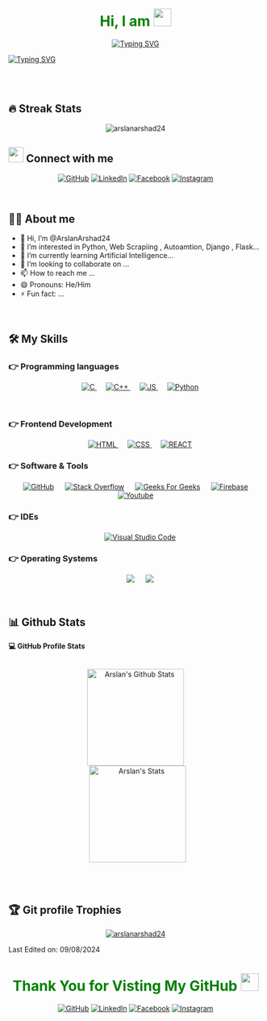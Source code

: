 <h1 style='color: green;' align="center" >Hi, I am <img src="https://media.giphy.com/media/hvRJCLFzcasrR4ia7z/giphy.gif" width="35"></h1>
<p align="center">
<a href="https://git.io/typing-svg"><img src="https://readme-typing-svg.demolab.com?font=Caveat&size=30&duration=4000&pause=1000&color=F7E400&background=C4DEFF00&center=true&vCenter=true&width=434&height=51&lines=%F0%9F%8F%84%E2%80%8D%E2%99%82%EF%B8%8F+Artificial+Intelligence+STUDENT;%F0%9F%90%8D+PyThon+Developer;%F0%9F%91%B7+Django+Developer;%F0%9F%8D%AA+Web+Scrapper;%F0%9F%93%88+Data+Analyst;%F0%9F%A4%96+Python+AutomaTion" alt="Typing SVG" /></a>

<a href="https://git.io/typing-svg"><img src="https://readme-typing-svg.demolab.com?font=Playwrite+Polska&size=30&duration=4500&pause=1000&color=27CF57&background=00C6FF00&center=true&vCenter=true&multiline=true&repeat=false&width=1200&height=200&lines=%22Code+is+like+a+puzzle+that+needs+solving.+Each+problem+is+a+unique+;challenge+that+requires+creative+thinking++and++strategic+planning.+;++Enjoy+the+process+of+unraveling+complex+issues+and+transforming+them+;+into+elegant+solutions.+Your+journey+as+a+programmer+is+a+continuous;quest+for+problem-solving+excellence.%22" alt="Typing SVG" /></a>
</p>
<br style='color: green;'>

<br style='color: green;'>

## 🔥 Streak Stats
<p align="center"><img src="https://github-readme-streak-stats.herokuapp.com/?user=arslanarshad24&theme=algolia" alt="arslanarshad24" /></p>

<!-- <p align="center"> 
	<img src="https://komarev.com/ghpvc/?username=arslanarshad24&label=Profile%20views&color=0e75b6&style=plastic" alt="arslanarshad24" /> 
</p> -->

## <img src="https://media.giphy.com/media/iY8CRBdQXODJSCERIr/giphy.gif" width="30px"> Connect with me
<p align="center">
	<a href="https://github.com/arslanarshad24"><img src="https://img.shields.io/badge/github-%23181717.svg?style=plastic&logo=github&logoColor=white" alt="GitHub"/></a> 
	<a href=" "><img src="https://img.shields.io/badge/linkedin-%230A66C2.svg?style=plastic&logo=linkedin&logoColor=white" alt="LinkedIn"/></a> 
	<a href=" "><img src="https://img.shields.io/badge/facebook-%231877F2.svg?style=plastic&logo=facebook&logoColor=white" alt="Facebook"/></a> 
	<a href=""><img src="https://img.shields.io/badge/instagram-%23E4405F.svg?style=plastic&logo=instagram&logoColor=white" alt="Instagram"/></a> 
</p>

<br style='color: green;'>

## :sassy_man:  About me
- 👋 Hi, I’m @ArslanArshad24
- 👀 I’m interested in Python, Web Scrapiing , Autoamtion, Django , Flask...
- 🌱 I’m currently learning Artificial Intelligence...
- 💞️ I’m looking to collaborate on ...
- 📫 How to reach me ...
- 😄 Pronouns: He/Him
- ⚡ Fun fact: ...


<br style='color: green;'>




## 🛠️ My Skills

### 👉 Programming languages

<p align="center"> 
  &emsp; 
  <a href="https://www.cprogramming.com/" target="_blank"> 
    <img alt="C" src="https://img.shields.io/badge/C%20-%232370ED.svg?style=plastic&logo=c&logoColor=white">
  </a> 
  &emsp;
  <a href="https://www.w3schools.com/cpp/" target="_blank"> 
    <img alt="C++" src="https://img.shields.io/badge/C++%20-%2300599C.svg?style=plastic&logo=c%2B%2B&logoColor=white">
  </a> 
  &emsp;
  <a href="https://www.w3schools.com/cpp/" target="_blank"> 
    <img alt="JS" src="https://img.shields.io/badge/JavaScript%20-%2300599C.svg?style=plastic&logo=javascript&logoColor=white">
  </a> 
  &emsp;
   <a href="https://www.python.org" target="_blank">
    <img alt="Python" src="https://img.shields.io/badge/Python%20-%2314354C.svg?style=plastic&logo=python&logoColor=white">
  </a>
</p>

<br style='color: green;'>

### 👉 Frontend Development
<p align="center"> 
  &emsp; 
  <a href="https://www.w3.org/html/" target="_blank"> 
   <img alt="HTML" src="https://img.shields.io/badge/HTML5%20-%23E34F26.svg?style=plastic&logo=html5&logoColor=white">
  </a>   
  &emsp;
  <a href="https://www.w3schools.com/css/" target="_blank">
    <img alt="CSS" src="https://img.shields.io/badge/CSS%20-%231572B6.svg?style=plastic&logo=css3&logoColor=white">
  </a> 
  &emsp;
  <a href="https://www.w3schools.com/react/" target="_blank">
    <img alt="REACT" src="https://img.shields.io/badge/REACT%20-%231572B6.svg?style=plastic&logo=react&logoColor=white">
  </a> 
</p>

 ### 👉 Software & Tools
 
<p align="center">
  &emsp;
    <a href="#"><img alt="GitHub" src="https://img.shields.io/badge/github-%23181717.svg?style=plastic&logo=github&logoColor=white"></a>
  &emsp;
    <a href="#"><img alt="Stack Overflow" src="https://img.shields.io/badge/-Stack%20Overflow-FE7A16?style=plastic&logo=stack-overflow&logoColor=white"></a>
  &emsp;
    <a href="#"><img alt="Geeks For Geeks" src="https://img.shields.io/badge/geeksforgeeks-%230F9D58.svg?style=plastic&logo=geeksforgeeks&logoColor=white"></a>
  &emsp;
    <a href="#"><img alt="Firebase" src="https://img.shields.io/badge/Firebase-%230F9D58.svg?style=plastic&logo=firebase&logoColor=white"></a>
  &emsp;
    <a href="#"><img alt="Youtube" src="https://img.shields.io/badge/Firebase-%230F9D58.svg?style=plastic&logo=youtube&logoColor=white"></a>
</p>

 ### 👉 IDEs
 
<p align="center">
  &emsp;
    <a href="#"><img alt="Visual Studio Code" src="https://img.shields.io/badge/Visual%20Studio%20Code-0078d7.svg?style=plastic&logo=visual-studio-code&logoColor=white"></a>
</p>

 ### 👉 Operating Systems
 
<p align="center">
  &emsp;
    <a href="#"><img src="https://img.shields.io/badge/Linux-FCC624?style=plastic&logo=linux&logoColor=black"></a>
  &emsp;
    <a href="#"><img src="https://img.shields.io/badge/Windows-0078D6?style=plastic&logo=windows&logoColor=white"></a>  
</p>

<br/>

## 📊 Github Stats



  <summary><b>💻 GitHub Profile Stats</b></summary>
  <br/>
  <p align="center">
    <a href="https://github.com/anuraghazra/github-readme-stats"><img alt="Arslan's Github Stats" src="https://github-readme-stats.vercel.app/api?username=arslanarshad24&show_icons=true&count_private=true&theme=algolia" height="192px"/></a>
<br/>
  &nbsp;
	  <img src="https://github-readme-stats.vercel.app/api/top-langs?username=arslanarshad24&langs_count=10&show_icons=true&locale=en&layout=compact&theme=algolia" alt="Arslan's Stats" height="192px"/>
  <br/>
  <!-- <b>Note:</b> Top languages is only a metric of the languages my public code consists of and doesn't reflect experience or skill level. -->
  </p>

<!-- 
  <summary><b>⚡ Recent GitHub Activity</b></summary>
  <br/>
   <a href="https://github.com/arslanarshad24"><img alt="Arslan's Activity Graph" src="https://activity-graph.herokuapp.com/graph?username=arslanarshad24&custom_title=arslanarshad24s%20Contribution%20Graph&theme=react-dark" /></a> -->
  <br/>


<br/>

## :trophy: Git profile Trophies

<p align="center"> <a href="https://github.com/ryo-ma/github-profile-trophy"><img src="https://github-profile-trophy.vercel.app/?username=arslanarshad24&layout=compact&theme=algolia" alt="arslanarshad24" /></a> </p>

Last Edited on: 09/08/2024

<h1 style='color: green'; align="center" >Thank You for Visting My GitHub <img src="https://media.giphy.com/media/hvRJCLFzcasrR4ia7z/giphy.gif" width="35"></h1>
<p align="center">
	<a href="https://github.com/arslanarshad24"><img src="https://img.shields.io/badge/github-%23181717.svg?style=plastic&logo=github&logoColor=white" alt="GitHub"/></a> 
	<a href=" "><img src="https://img.shields.io/badge/linkedin-%230A66C2.svg?style=plastic&logo=linkedin&logoColor=white" alt="LinkedIn"/></a> 
	<a href=" "><img src="https://img.shields.io/badge/facebook-%231877F2.svg?style=plastic&logo=facebook&logoColor=white" alt="Facebook"/></a> 
	<a href=""><img src="https://img.shields.io/badge/instagram-%23E4405F.svg?style=plastic&logo=instagram&logoColor=white" alt="Instagram"/></a> 
</p>
<!-- ArslanArshad24/ArslanArshad24 is a ✨ special ✨ repository because its `README.md`  -->
